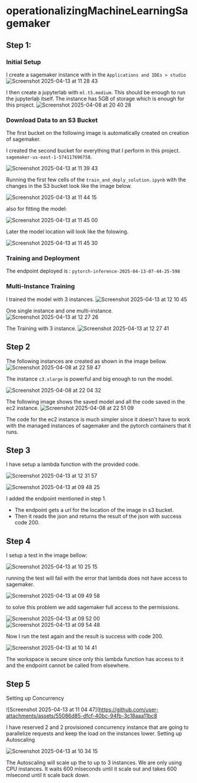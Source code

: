 # operationalizingMachineLearningSagemaker

## Step 1:

### Initial Setup
I create a sagemaker instance with in the `Applications and IDEs > studio`
![Screenshot 2025-04-13 at 11 28 43](https://github.com/user-attachments/assets/7983a0ca-4b63-440a-a526-9a270c6076cd)

I then create a jupyterlab with `ml.t5.medium`. This should be enough to run the jupyterlab itself. The instance has 5GB of storage which is enough for this project.
![Screenshot 2025-04-08 at 20 40 28](https://github.com/user-attachments/assets/61c2c14e-0aa6-4d04-af9a-f926418103a7)

### Download Data to an S3 Bucket
The first bucket on the following image is automatically created on creation of sagemaker.

I created the second bucket for everything that I perform in this project. `sagemaker-us-east-1-574117696758`.

![Screenshot 2025-04-13 at 11 39 43](https://github.com/user-attachments/assets/a072b396-127b-4cfc-b2ea-62c6d5f7f0bf)

Running the first few cells of the `train_and_deply_solution.ipynb` with the changes in the S3 bucket look like the image below.

![Screenshot 2025-04-13 at 11 44 15](https://github.com/user-attachments/assets/eec2795b-03c9-4ece-8a26-af2af3d246e9)

also for fitting the model:

![Screenshot 2025-04-13 at 11 45 00](https://github.com/user-attachments/assets/39791439-8038-4003-94d9-2e78e04a2810)

Later the model location will look like the folowing.

![Screenshot 2025-04-13 at 11 45 30](https://github.com/user-attachments/assets/dcf4b591-1d4f-43ba-a5f3-873d88f39931)


### Training and Deployment

The endpoint deployed is : `pytorch-inference-2025-04-13-07-44-25-598`

### Multi-Instance Training

I trained the model with 3 instances.
![Screenshot 2025-04-13 at 12 10 45](https://github.com/user-attachments/assets/3d20bf68-233c-4771-831b-44e78e7a6ef3)

One single instance and one multi-instance.
![Screenshot 2025-04-13 at 12 27 26](https://github.com/user-attachments/assets/672131ec-1721-48e5-a849-b3ba912be87e)

The Training with 3 instance.
![Screenshot 2025-04-13 at 12 27 41](https://github.com/user-attachments/assets/aad96632-97d2-45a8-a062-188a3ef5b283)


## Step 2

The following instances are created as shown in the image bellow.
![Screenshot 2025-04-08 at 22 59 47](https://github.com/user-attachments/assets/5371bcd3-1be7-4148-a0ad-528faf62a7b1)

The instance `c3.xlarge` is powerful and big enough to run the model.

![Screenshot 2025-04-08 at 22 04 32](https://github.com/user-attachments/assets/d6fca34f-0e80-4ade-bcd3-76d3964d73b4)

The following image shows the saved model and all the code saved in the ec2 instance.
![Screenshot 2025-04-08 at 22 51 09](https://github.com/user-attachments/assets/3e3a4df4-e5a3-4192-b5ed-9d70ed2557b3)


The code for the ec2 instance is much simpler since it doesn't have to work with the managed instances of sagemaker and the pytorch containers that it runs.

## Step 3

I have setup a lambda function with the provided code.

![Screenshot 2025-04-13 at 12 31 57](https://github.com/user-attachments/assets/cc9e32f5-2bcd-4600-8a49-3e51c2409f84)

![Screenshot 2025-04-13 at 09 48 25](https://github.com/user-attachments/assets/35399542-8beb-4522-a9d6-1302ad5bd2f6)

I added the endpoint mentioned in step 1.

- The endpoint gets a url for the location of the image in s3 bucket.
- Then it reads the json and returns the result of the json with success code 200.

## Step 4

I setup a test in the image bellow:

![Screenshot 2025-04-13 at 10 25 15](https://github.com/user-attachments/assets/3153ee5c-876b-4ac7-8900-d64f5230199c)

running the test will fail with the error that lambda does not have access to sagemaker.

![Screenshot 2025-04-13 at 09 49 58](https://github.com/user-attachments/assets/d1ab428c-0803-478f-bd19-9b8bbff0d299)

to solve this problem we add sagemaker full access to the permissions.

![Screenshot 2025-04-13 at 09 52 00](https://github.com/user-attachments/assets/91c9beb4-18cb-45c5-9765-8da5e3c26718)
![Screenshot 2025-04-13 at 09 54 48](https://github.com/user-attachments/assets/89f31cd9-ce86-4407-819f-5933da1a2ccf)

Now I run the test again and the result is success with code 200.

![Screenshot 2025-04-13 at 10 14 41](https://github.com/user-attachments/assets/37d4c63a-eb63-446a-9aa0-e6918c95edf9)

The workspace is secure since only this lambda function has access to it and the endpoint cannot be called from  elsewhere.

## Step 5

Setting up Concurrency

![Screenshot 2025-04-13 at 11 04 47](https://github.com/user-attachments/assets/55086d85-dfcf-40bc-94fb-3c18aaa11bc8

I have reserved 2 and 2 provisioned concurrency instance that are going to parallelize requests and keep the load on the instances lower.
Setting up Autoscaling

![Screenshot 2025-04-13 at 10 34 15](https://github.com/user-attachments/assets/4551e4cf-183d-4984-b292-2f6e93917ad9)

The Autoscaling will scale up the to up to 3 instances. We are only using CPU instances. It waits 600 mlseconds until it scale out and takes 600 mlsecond until it scale back down.





